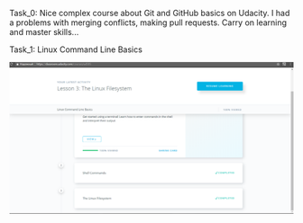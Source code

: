 Task_0: Nice complex course about Git and GitHub basics on Udacity. I had a problems with merging conflicts, making pull requests.
Carry on learning and master skills...

Task_1: Linux Command Line Basics 

![Task_1.1](Task_1/Images/Course_1.png)
